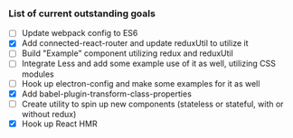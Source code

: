 ### List of current outstanding goals
- [ ] Update webpack config to ES6
- [X] Add connected-react-router and update reduxUtil to utilize it
- [ ] Build "Example" component utilizing redux and reduxUtil
- [ ] Integrate Less and add some example use of it as well, utilizing CSS modules
- [ ] Hook up electron-config and make some examples for it as well
- [X] Add babel-plugin-transform-class-properties
- [ ] Create utility to spin up new components (stateless or stateful, with or without redux)
- [X] Hook up React HMR
